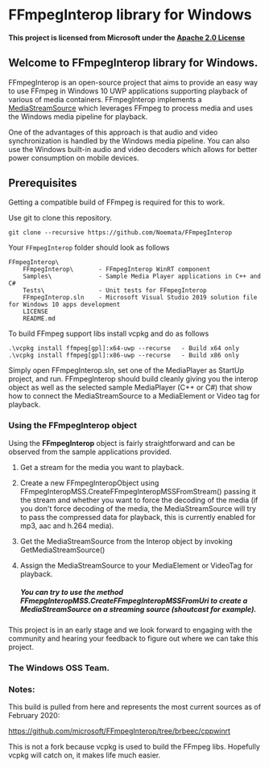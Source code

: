# FFmpegInterop library for Windows

#### This project is licensed from Microsoft under the [Apache 2.0 License](http://www.apache.org/licenses/LICENSE-2.0)

## Welcome to FFmpegInterop library for Windows.

FFmpegInterop is an open-source project that aims to provide an easy way to use FFmpeg in Windows 10 UWP applications supporting playback of various of media containers. FFmpegInterop implements a [MediaStreamSource](https://msdn.microsoft.com/en-us/library/windows/apps/windows.media.core.mediastreamsource.aspx) which leverages FFmpeg to process media and uses the Windows media pipeline for playback.

One of the advantages of this approach is that audio and video synchronization is handled by the Windows media pipeline. You can also use the Windows built-in audio and video decoders which allows for better power consumption on mobile devices.

## Prerequisites
Getting a compatible build of FFmpeg is required for this to work.

Use git to clone this repository.

	git clone --recursive https://github.com/Noemata/FFmpegInterop

Your `FFmpegInterop` folder should look as follows

	FFmpegInterop\
	    FFmpegInterop\       - FFmpegInterop WinRT component
	    Samples\             - Sample Media Player applications in C++ and C#
	    Tests\               - Unit tests for FFmpegInterop
	    FFmpegInterop.sln    - Microsoft Visual Studio 2019 solution file for Windows 10 apps development
	    LICENSE
	    README.md

To build FFmpeg support libs install vcpkg and do as follows

	.\vcpkg install ffmpeg[gpl]:x64-uwp --recurse	- Build x64 only
	.\vcpkg install ffmpeg[gpl]:x86-uwp --recurse   - Build x86 only

Simply open FFmpegInterop.sln, set one of the MediaPlayer as StartUp project, and run. FFmpegInterop should build cleanly giving you the interop object as well as the selected sample MediaPlayer (C++ or C#) that show how to connect the MediaStreamSource to a MediaElement or Video tag for playback.

### Using the FFmpegInterop object

Using the **FFmpegInterop** object is fairly straightforward and can be observed from the sample applications provided.

1. Get a stream for the media you want to playback.
2. Create a new FFmpegInteropObject using FFmpegInteropMSS.CreateFFmpegInteropMSSFromStream() passing it the stream and whether you want to force the decoding of the media (if you don't force decoding of the media, the MediaStreamSource will try to pass the compressed data for playback, this is currently enabled for mp3, aac and h.264 media).
3. Get the MediaStreamSource from the Interop object by invoking GetMediaStreamSource()
4. Assign the MediaStreamSource to your MediaElement or VideoTag for playback.

	##### You can try to use the method FFmepgInteropMSS.CreateFFmpegInteropMSSFromUri to create a MediaStreamSource on a streaming source (shoutcast for example).

This project is in an early stage and we look forward to engaging with the community and hearing your feedback to figure out where we can take this project.

### The Windows OSS Team.

### Notes:

This build is pulled from here and represents the most current sources as of February 2020:

https://github.com/microsoft/FFmpegInterop/tree/brbeec/cppwinrt

This is not a fork because vcpkg is used to build the FFmpeg libs.  Hopefully vcpkg will catch on, it makes life much easier.
